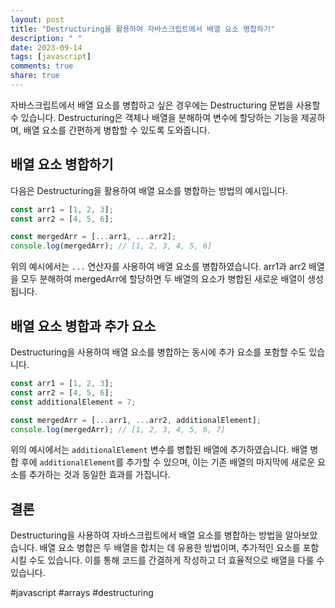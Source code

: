 ```yaml
---
layout: post
title: "Destructuring을 활용하여 자바스크립트에서 배열 요소 병합하기"
description: " "
date: 2023-09-14
tags: [javascript]
comments: true
share: true
---
```


자바스크립트에서 배열 요소를 병합하고 싶은 경우에는 Destructuring 문법을 사용할 수 있습니다. Destructuring은 객체나 배열을 분해하여 변수에 할당하는 기능을 제공하며, 배열 요소를 간편하게 병합할 수 있도록 도와줍니다.

## 배열 요소 병합하기

다음은 Destructuring을 활용하여 배열 요소를 병합하는 방법의 예시입니다.

```javascript
const arr1 = [1, 2, 3];
const arr2 = [4, 5, 6];

const mergedArr = [...arr1, ...arr2];
console.log(mergedArr); // [1, 2, 3, 4, 5, 6]
```

위의 예시에서는 `...` 연산자를 사용하여 배열 요소를 병합하였습니다. arr1과 arr2 배열을 모두 분해하여 mergedArr에 할당하면 두 배열의 요소가 병합된 새로운 배열이 생성됩니다.

## 배열 요소 병합과 추가 요소

Destructuring을 사용하여 배열 요소를 병합하는 동시에 추가 요소를 포함할 수도 있습니다.

```javascript
const arr1 = [1, 2, 3];
const arr2 = [4, 5, 6];
const additionalElement = 7;

const mergedArr = [...arr1, ...arr2, additionalElement];
console.log(mergedArr); // [1, 2, 3, 4, 5, 6, 7]
```

위의 예시에서는 `additionalElement` 변수를 병합된 배열에 추가하였습니다. 배열 병합 후에 `additionalElement`를 추가할 수 있으며, 이는 기존 배열의 마지막에 새로운 요소를 추가하는 것과 동일한 효과를 가집니다.

## 결론

Destructuring을 사용하여 자바스크립트에서 배열 요소를 병합하는 방법을 알아보았습니다. 배열 요소 병합은 두 배열을 합치는 데 유용한 방법이며, 추가적인 요소를 포함시킬 수도 있습니다. 이를 통해 코드를 간결하게 작성하고 더 효율적으로 배열을 다룰 수 있습니다.

#javascript #arrays #destructuring